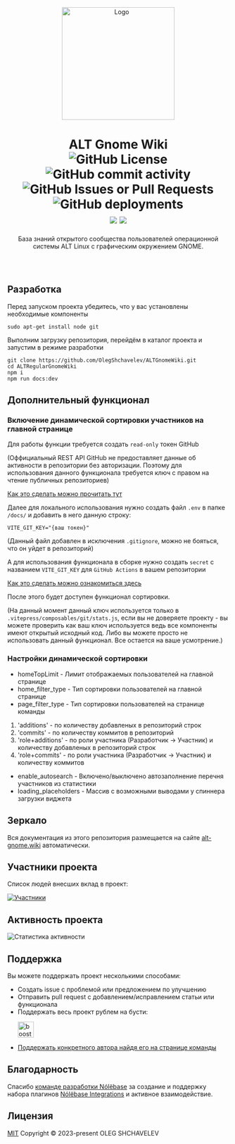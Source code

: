 
 <div align="center"> 
  <a href="https://github.com/OlegShchavelev/ALTRegularGnomeWiki"> 
    <img src="https://alt-gnome.wiki/alt-gnome.png" alt="Logo" width="256" height="256"> 
  </a> 
  <h1 align="center">ALT Gnome Wiki
  <br/>
  <img alt="GitHub License" src="https://img.shields.io/github/license/OlegShchavelev/ALTGnomeWiki">
  <img alt="GitHub commit activity" src="https://img.shields.io/github/commit-activity/y/OlegShchavelev/ALTGnomeWiki">
  <img alt="GitHub Issues or Pull Requests" src="https://img.shields.io/github/issues/OlegShchavelev/ALTGnomeWiki">
  <img alt="GitHub deployments" src="https://img.shields.io/github/deployments/OlegShchavelev/ALTGnomeWiki/github-pages?label=Last%20Deploy">
  <br/>
  <a href="https://t.me/alt_gnome"><img src="https://img.shields.io/badge/Group-%235AA9E6?logo=telegram&label=Telegram" /></a>
  <a href="https://rutube.ru/channel/32425669/"><img src="https://badgen.net/static/Rutube/Chanel/cyan?icon=https://static.rutube.ru/static/img/favicon-icons/icon.svg" /></a>
  </h1> 
  <p align="center"> База знаний открытого сообщества пользователей операционной системы ALT Linux с графическим окружением GNOME.</p>
  <br/> 
  <br/> 
 </div> 

## Разработка

Перед запуском проекта убедитесь, что у вас установлены необходимые компоненты

```
sudo apt-get install node git
```

Выполним загрузку репозитория, перейдём в каталог проекта и запустим в режиме разработки

```
git clone https://github.com/OlegShchavelev/ALTGnomeWiki.git
cd ALTRegularGnomeWiki
npm i
npm run docs:dev
```

## Дополнительный функционал

### Включение динамической сортировки участников на главной странице

Для работы функции требуется создать `read-only` токен GitHub 

(Оффициальный REST API GitHub не предоставляет данные об активности в репозитории без авторизации.
Поэтому для использования данного функционала требуется ключ с правом на чтение публичных репозиториев)

[Как это сделать можно прочитать тут](https://docs.github.com/en/authentication/keeping-your-account-and-data-secure/managing-your-personal-access-tokens)

Далее для локального использования нужно создать файл `.env` в папке `/docs/` и добавить в него данную строку:

```
VITE_GIT_KEY="{ваш токен}"
```

(Данный файл добавлен в исключения `.gitignore`, можно не бояться, что он уйдет в репозиторий)

А для использования функционала в сборке нужно создать `secret` c названием `VITE_GIT_KEY` для `GitHub Actions` в вашем репозитории

[Как это сделать можно ознакомиться здесь](https://docs.github.com/actions/security-guides/encrypted-secrets)

После этого будет доступен функционал сортировки.

(На данный момент данный ключ используется только в `.vitepress/composables/git/stats.js`, если вы не доверяете проекту - вы можете проверить как ваш ключ используется ведь все компоненты имеют открытый исходный код. Либо вы можете просто не использовать данный функционал. Все остается на ваше усмотрение.)

### Настройки динамической сортировки

- homeTopLimit - Лимит отображаемых пользователей на главной странице
- home_filter_type - Тип сортировки пользователей на главной странице
- page_filter_type - Тип сортировки пользователей на странице команды
1. 'additions' - по количеству добавленых в репозиторий строк
2. 'commits' - по количеству коммитов в репозиторий
3. 'role+additions' - по роли участника (Разработчик -> Участник) и количеству добавленых в репозиторий строк
4. 'role+commits' - по роли участника (Разработчик -> Участник) и количеству коммитов
- enable_autosearch - Включено/выключено автозаполнение перечня участников из статистики
- loading_placeholders - Массив с возможными выводами у спиннера загрузки виджета


## Зеркало

Вся документация из этого репозитория размещается на сайте [alt-gnome.wiki](https://alt-gnome.wiki/) автоматически.


## Участники проекта

Список людей внесших вклад в проект:

[![Участники](https://contrib.rocks/image?repo=OlegShchavelev/ALTGnomeWiki)](https://github.com/OlegShchavelev/ALTGnomeWiki/graphs/contributors)

## Активность проекта

![Статистика активности](https://repobeats.axiom.co/api/embed/4637fb51923408d570b8e555b3fde24eedb2bfea.svg "Repobeats analytics image")


## Поддержка
Вы можете поддержать проект несколькими способами:
- Создать issue с проблемой или предложением по улучшению
- Отправить pull request с добавлением/исправлением статьи или функционала
- Поддержать весь проект рублем на бусти:
  <p>
    <a href="http://boosty.to/alt_gnome">
      <img height="36" src="https://github.com/Rirusha/Cassette/assets/95986183/313ee5af-d374-4f95-af62-9445d1c27347" alt="boosty.to">
    </a>
  </p>
- [Поддержать конкретного автора найдя его на странице команды](https://alt-gnome.wiki/contributions.html)

## Благодарность

Спасибо [команде разработки Nólëbase](https://github.com/nolebase) за создание и поддержку набора плагинов [Nólëbase Integrations](https://github.com/nolebase/integrations) и активное взаимодействие.

## Лицензия
[MIT](https://github.com/OlegShchavelev/ALTRegularGnomeWiki/blob/main/LICENSE)
Copyright © 2023-present OLEG SHCHAVELEV
